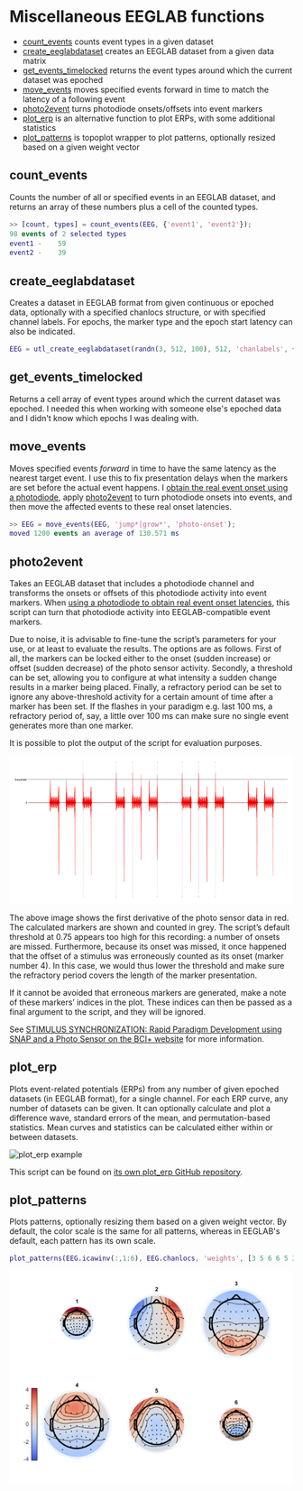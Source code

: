 # Miscellaneous EEGLAB functions

- [count_events](#count_events) counts event types in a given dataset
- [create_eeglabdataset](#create_eeglabdataset) creates an EEGLAB dataset from a given data matrix
- [get_events_timelocked](#get_events_timelocked) returns the event types around which the current dataset was epoched
- [move_events](#move_events) moves specified events forward in time to match the latency of a following event
- [photo2event](#photo2event) turns photodiode onsets/offsets into event markers
- [plot_erp](#plot_erp) is an alternative function to plot ERPs, with some additional statistics
- [plot_patterns](#plot_patterns) is topoplot wrapper to plot patterns, optionally resized based on a given weight vector


## count_events
Counts the number of all or specified events in an EEGLAB dataset, and returns an array of these numbers plus a cell of the counted types.

```matlab
>> [count, types] = count_events(EEG, {'event1', 'event2'});
98 events of 2 selected types
event1 -    59
event2 -    39
```


## create_eeglabdataset
Creates a dataset in EEGLAB format from given continuous or epoched data, optionally with a specified chanlocs structure, or with specified channel labels. For epochs, the marker type and the epoch start latency can also be indicated.

```matlab
EEG = utl_create_eeglabdataset(randn(3, 512, 100), 512, 'chanlabels', {'C1', 'C2', 'C3'}, 'xmin', -0.2);
```


## get_events_timelocked
Returns a cell array of event types around which the current dataset was epoched. I needed this when working with someone else's epoched data and I didn't know which epochs I was dealing with.


## move_events
Moves specified events _forward_ in time to have the same latency as the nearest target event. I use this to fix presentation delays when the markers are set before the actual event happens. I [obtain the real event onset using a photodiode](https://bci.plus/photosensor), apply [photo2event](#photo2event) to turn photodiode onsets into events, and then move the affected events to these real onset latencies.

```matlab
>> EEG = move_events(EEG, 'jump*|grow*', 'photo-onset');
moved 1200 events an average of 130.571 ms
```


## photo2event
Takes an EEGLAB dataset that includes a photodiode channel and transforms the onsets or offsets of this photodiode activity into event markers. When [using a photodiode to obtain real event onset latencies](https://bci.plus/photosensor), this script can turn that photodiode activity into EEGLAB-compatible event markers.

Due to noise, it is advisable to fine-tune the script’s parameters for your use, or at least to evaluate the results. The options are as follows. First of all, the markers can be locked either to the onset (sudden increase) or offset (sudden decrease) of the photo sensor activity. Secondly, a threshold can be set, allowing you to configure at what intensity a sudden change results in a marker being placed. Finally, a refractory period can be set to ignore any above-threshold activity for a certain amount of time after a marker has been set. If the flashes in your paradigm e.g. last 100 ms, a refractory period of, say, a little over 100 ms can make sure no single event generates more than one marker.

It is possible to plot the output of the script for evaluation purposes.

![photo2event plot](./docs/photo2event.png)

The above image shows the first derivative of the photo sensor data in red. The calculated markers are shown and counted in grey. The script’s default threshold at 0.75 appears too high for this recording: a number of onsets are missed. Furthermore, because its onset was missed, it once happened that the offset of a stimulus was erroneously counted as its onset (marker number 4). In this case, we would thus lower the threshold and make sure the refractory period covers the length of the marker presentation.

If it cannot be avoided that erroneous markers are generated, make a note of these markers’ indices in the plot. These indices can then be passed as a final argument to the script, and they will be ignored.

See [STIMULUS SYNCHRONIZATION: Rapid Paradigm Development using SNAP and a Photo Sensor on the BCI+ website](https://bci.plus/photosensor) for more information.


## plot_erp
Plots event-related potentials (ERPs) from any number of given epoched datasets (in EEGLAB format), for a single channel. For each ERP curve, any number of datasets can be given. It can optionally calculate and plot a difference wave, standard errors of the mean, and permutation-based statistics. Mean curves and statistics can be calculated either within or between datasets.

![plot_erp example](https://raw.githubusercontent.com/lrkrol/plot_erp/master/plot_erp-diff.png)

This script can be found on [its own plot_erp GitHub repository](https://github.com/lrkrol/plot_erp).


## plot_patterns
Plots patterns, optionally resizing them based on a given weight vector. By default, the color scale is the same for all patterns, whereas in EEGLAB's default, each pattern has its own scale.

```matlab
plot_patterns(EEG.icawinv(:,1:6), EEG.chanlocs, 'weights', [3 5 6 6 5 3]);
```

![plot_patterns example](./docs/plot_patterns.png)
